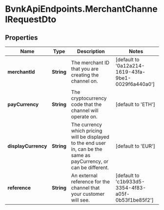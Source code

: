 # BvnkApiEndpoints.MerchantChannelRequestDto

## Properties

Name | Type | Description | Notes
------------ | ------------- | ------------- | -------------
**merchantId** | **String** | The merchant ID that you are creating the channel on. | [default to &#39;0a12a214-1619-43fa-9be1-0029f6a440a0&#39;]
**payCurrency** | **String** | The cryptocurrency code that the channel will operate on. | [default to &#39;ETH&#39;]
**displayCurrency** | **String** | The currency which pricing will be displayed to the end user in, can be the same as payCurrency, or can be different. | [default to &#39;EUR&#39;]
**reference** | **String** | An external reference for the channel that your customer will see. | [default to &#39;c1b933d5-3354-4f83-a05f-0b53f1be85f2&#39;]


